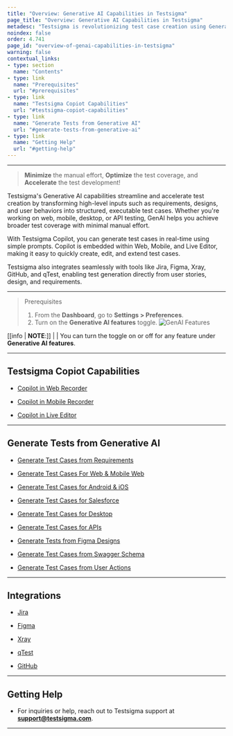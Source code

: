 ```yaml
---
title: "Overview: Generative AI Capabilities in Testsigma"
page_title: "Overview: Generative AI Capabilities in Testsigma"
metadesc: "Testsigma is revolutionizing test case creation using Generative AI Capabilities | You can generate test cases for web, mobile, and APIs from multiple sources"
noindex: false
order: 4.741
page_id: "overview-of-genai-capabilities-in-testsigma"
warning: false
contextual_links:
- type: section
  name: "Contents"
- type: link
  name: "Prerequisites"
  url: "#prerequisites"
- type: link
  name: "Testsigma Copiot Capabilities"
  url: "#testsigma-copiot-capabilities"
- type: link
  name: "Generate Tests from Generative AI"
  url: "#generate-tests-from-generative-ai"
- type: link
  name: "Getting Help"
  url: "#getting-help"
---
```


---

> **Minimize** the manual effort, **Optimize** the test coverage, and **Accelerate** the test development!

Testsigma's Generative AI  capabilities streamline and accelerate test creation by transforming high-level inputs such as requirements, designs, and user behaviors into structured, executable test cases. Whether you're working on web, mobile, desktop, or API testing, GenAI helps you achieve broader test coverage with minimal manual effort.

With Testsigma Copilot, you can generate test cases in real-time using simple prompts. Copilot is embedded within Web, Mobile, and Live Editor, making it easy to quickly create, edit, and extend test cases.

Testsigma also integrates seamlessly with tools like Jira, Figma, Xray, GitHub, and qTest, enabling test generation directly from user stories, design, and requirements.



---

> <p id="prerequisites">Prerequisites</p>
>
> 1. From the **Dashboard**, go to **Settings > Preferences**.
> 2. Turn on the **Generative AI features** toggle.
   ![GenAI Features](https://s3.amazonaws.com/static-docs.testsigma.com/new_images/projects/Atto_Testsigma/GenAI_Toggle_in_Preferences.png)
 
[[info | **NOTE**:]]
| 
| You can turn the toggle on or off for any feature under **Generative AI features**.


---

## **Testsigma Copiot Capabilities**

- [Copilot in Web Recorder](http://testsigma.com/docs/atto/generative-ai/copilot/web-recorder/)

- [Copilot in Mobile Recorder](http://testsigma.com/docs/atto/generative-ai/copilot/mobile-recorder/)

- [Copilot in Live Editor](http://testsigma.com/docs/atto/generative-ai/copilot/live-editor/)

----

## **Generate Tests from Generative AI**

- [Generate Test Cases from Requirements](https://testsigma.com/docs/atto/generative-ai/generate-tests/requirements/)

- [Generate Test Cases For Web & Mobile Web](https://testsigma.com/docs/atto/generative-ai/generate-tests/web-mobile-web/)

- [Generate Test Cases for Android & iOS](https://testsigma.com/docs/atto/generative-ai/generate-tests/mobile/)

- [Generate Test Cases for Salesforce](https://testsigma.com/docs/atto/generative-ai/generate-tests/salesforce/)

- [Generate Test Cases for Desktop](https://testsigma.com/docs/atto/generative-ai/generate-tests/desktop/)

- [Generate Test Cases for APIs](https://testsigma.com/docs/atto/generative-ai/generate-tests/apis/)

- [Generate Tests from Figma Designs](https://testsigma.com/docs/genai-capabilities/generate-tests-from-figma-designs/)

- [Generate Test Cases from Swagger Schema](https://testsigma.com/docs/genai-capabilities/generate-tests-from-swagger/)

- [Generate Test Cases from User Actions](https://testsigma.com/docs/atto/generative-ai/generate-tests/user-actions/)

---


## **Integrations**

- [Jira](http://testsigma.com/docs/atto/generative-ai/integrations/jira/)

- [Figma](http://testsigma.com/docs/atto/generative-ai/integrations/figma/)

- [Xray](http://testsigma.com/docs/atto/generative-ai/integrations/xray/)

- [qTest](http://testsigma.com/docs/atto/generative-ai/integrations/qtest/)

- [GitHub](http://testsigma.com/docs/atto/generative-ai/integrations/github/)


---

## **Getting Help**

- For inquiries or help, reach out to Testsigma support at **support@testsigma.com**.

---